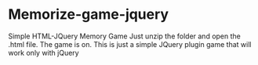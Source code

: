 # Memorize-game-jquery
Simple HTML-JQuery Memory Game
Just unzip the folder and open the .html file. The game is on.
This is just a simple JQuery plugin game that will work only with jQuery
